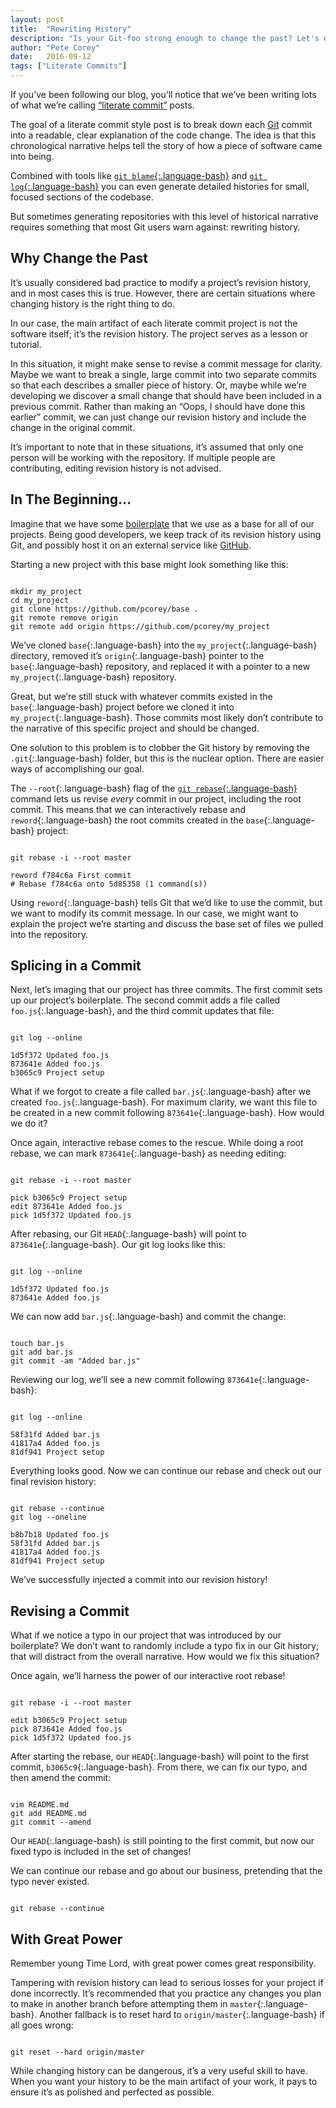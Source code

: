 ```yaml
---
layout: post
title:  "Rewriting History"
description: "Is your Git-foo strong enough to change the past? Let's explore some advanced techniques for modifying the commit history of a Git repository."
author: "Pete Corey"
date:   2016-09-12
tags: ["Literate Commits"]
---
```


If you’ve been following our blog, you’ll notice that we’ve been writing lots of  what we’re calling [“literate commit”](http://www.east5th.co/blog/2016/07/11/literate-commits/) posts.

The goal of a literate commit style post is to break down each [Git](https://git-scm.com/) commit into a readable, clear explanation of the code change. The idea is that this chronological narrative helps tell the story of how a piece of software came into being.

Combined with tools like [`git blame`{:.language-bash}](https://git-scm.com/docs/git-blame) and [`git log`{:.language-bash}](https://git-scm.com/docs/git-log) you can even generate detailed histories for small, focused sections of the codebase.

But sometimes generating repositories with this level of historical narrative requires something that most Git users warn against: rewriting history.

## Why Change the Past

It’s usually considered bad practice to modify a project’s revision history, and in most cases this is true. However, there are certain situations where changing history is the right thing to do.

In our case, the main artifact of each literate commit project is not the software itself; it’s the revision history. The project serves as a lesson or tutorial.

In this situation, it might make sense to revise a commit message for clarity. Maybe we want to break a single, large commit into two separate commits so that each describes a smaller piece of history. Or, maybe while we’re developing we discover a small change that should have been included in a previous commit. Rather than making an “Oops, I should have done this earlier” commit, we can just change our revision history and include the change in the original commit.

It’s important to note that in these situations, it’s assumed that only one person will be working with the repository. If multiple people are contributing, editing revision history is not advised.

## In The Beginning…

Imagine that we have some [boilerplate](https://github.com/pcorey/base) that we use as a base for all of our projects. Being good developers, we keep track of its revision history using Git, and possibly host it on an external service like [GitHub](https://github.com/).

Starting a new project with this base might look something like this:

<pre class='language-bash'><code class='language-bash'>
mkdir my_project
cd my_project
git clone https://github.com/pcorey/base .
git remote remove origin
git remote add origin https://github.com/pcorey/my_project
</code></pre>

We’ve cloned `base`{:.language-bash} into the `my_project`{:.language-bash} directory, removed it’s `origin`{:.language-bash} pointer to the `base`{:.language-bash} repository, and replaced it with a pointer to a new `my_project`{:.language-bash} repository.

Great, but we’re still stuck with whatever commits existed in the `base`{:.language-bash} project before we cloned it into `my_project`{:.language-bash}. Those commits most likely don’t contribute to the narrative of this specific project and should be changed.

One solution to this problem is to clobber the Git history by removing the `.git`{:.language-bash} folder, but this is the nuclear option. There are easier ways of accomplishing our goal.

The `--root`{:.language-bash} flag of the [`git rebase`{:.language-bash}](https://git-scm.com/docs/git-rebase) command lets us revise _every_ commit in our project, including the root commit. This means that we can interactively rebase and `reword`{:.language-bash} the root commits created in the `base`{:.language-bash} project:

<pre class='language-bash'><code class='language-bash'>
git rebase -i --root master

reword f784c6a First commit
# Rebase f784c6a onto 5d85358 (1 command(s))
</code></pre>

Using `reword`{:.language-bash} tells Git that we’d like to use the commit, but we want to modify its commit message. In our case, we might want to explain the project we’re starting and discuss the base set of files we pulled into the repository.

## Splicing in a Commit

Next, let’s imaging that our project has three commits. The first commit sets up our project’s boilerplate. The second commit adds a file called `foo.js`{:.language-bash}, and the third commit updates that file:

<pre class='language-bash'><code class='language-bash'>
git log --online

1d5f372 Updated foo.js
873641e Added foo.js
b3065c9 Project setup
</code></pre>

What if we forgot to create a file called `bar.js`{:.language-bash} after we created `foo.js`{:.language-bash}. For maximum clarity, we want this file to be created in a new commit following `873641e`{:.language-bash}. How would we do it?

Once again, interactive rebase comes to the rescue. While doing a root rebase, we can mark `873641e`{:.language-bash} as needing editing:

<pre class='language-bash'><code class='language-bash'>
git rebase -i --root master

pick b3065c9 Project setup
edit 873641e Added foo.js
pick 1d5f372 Updated foo.js
</code></pre>

After rebasing, our Git `HEAD`{:.language-bash} will point to `873641e`{:.language-bash}. Our git log looks like this:

<pre class='language-bash'><code class='language-bash'>
git log --online

1d5f372 Updated foo.js
873641e Added foo.js
</code></pre>

We can now add `bar.js`{:.language-bash} and commit the change:

<pre class='language-bash'><code class='language-bash'>
touch bar.js
git add bar.js
git commit -am "Added bar.js"
</code></pre>

Reviewing our log, we’ll see a new commit following `873641e`{:.language-bash}:

<pre class='language-bash'><code class='language-bash'>
git log --online

58f31fd Added bar.js
41817a4 Added foo.js
81df941 Project setup
</code></pre>

Everything looks good. Now we can continue our rebase and check out our final revision history:

<pre class='language-bash'><code class='language-bash'>
git rebase --continue
git log --oneline

b8b7b18 Updated foo.js
58f31fd Added bar.js
41817a4 Added foo.js
81df941 Project setup
</code></pre>

We’ve successfully injected a commit into our revision history!

## Revising a Commit

What if we notice a typo in our project that was introduced by our boilerplate? We don’t want to randomly include a typo fix in our Git history; that will distract from the overall narrative. How would we fix this situation?

Once again, we’ll harness the power of our interactive root rebase!

<pre class='language-bash'><code class='language-bash'>
git rebase -i --root master

edit b3065c9 Project setup
pick 873641e Added foo.js
pick 1d5f372 Updated foo.js
</code></pre>

After starting the rebase, our `HEAD`{:.language-bash} will point to the first commit, `b3065c9`{:.language-bash}. From there, we can fix our typo, and then amend the commit:

<pre class='language-bash'><code class='language-bash'>
vim README.md
git add README.md
git commit --amend
</code></pre>

Our `HEAD`{:.language-bash} is still pointing to the first commit, but now our fixed typo is included in the set of changes!

We can continue our rebase and go about our business, pretending that the typo never existed.

<pre class='language-bash'><code class='language-bash'>
git rebase --continue
</code></pre>

## With Great Power

Remember young Time Lord, with great power comes great responsibility.

Tampering with revision history can lead to serious losses for your project if done incorrectly. It’s recommended that you practice any changes you plan to make in another branch before attempting them in `master`{:.language-bash}. Another fallback is to reset hard to `origin/master`{:.language-bash} if all goes wrong:

<pre class='language-bash'><code class='language-bash'>
git reset --hard origin/master
</code></pre>

While changing history can be dangerous, it’s a very useful skill to have. When you want your history to be the main artifact of your work, it pays to ensure it’s as polished and perfected as possible.
